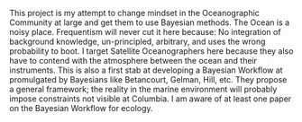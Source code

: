 This project is my attempt to change mindset in the Oceanographic Community at large and get them to use Bayesian methods. The Ocean is a noisy place.  Frequentism will never cut it here because: No integration of background knowledge, un-principled, arbitrary, and uses the wrong probability to boot. I target Satellite Oceanographers here because they also have to contend with the atmosphere between the ocean and their instruments. 
This is also a first stab at developing a Bayesian Workflow at promulgated by Bayesians like Betancourt, Gelman, Hill, etc. They propose a general framework; the reality in the marine environment will probably impose constraints not visible at Columbia. I am aware of at least one paper on the Bayesian Workflow for ecology. 
